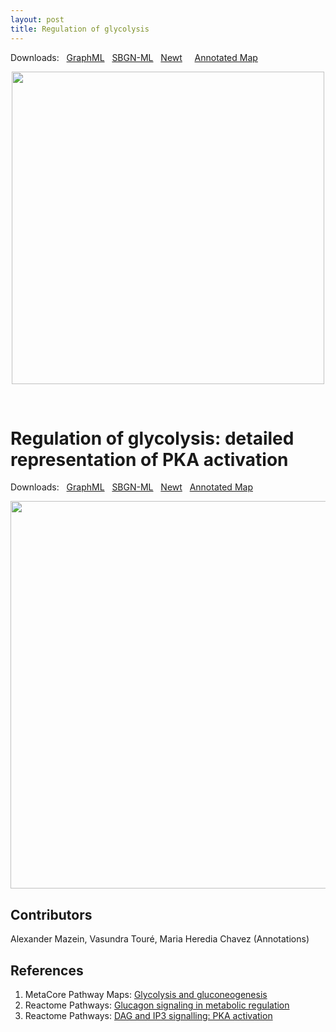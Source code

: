 ```yaml
---
layout: post
title: Regulation of glycolysis
---
```


Downloads: &nbsp; 
[GraphML](../downloads/F001-glycolysis-alt.graphml) &nbsp;
[SBGN-ML](../downloads/F001-glycolysis-alt-SBGNv02.sbgn) &nbsp;
[Newt](http://web.newteditor.org/?URL=https://metabolismregulation.github.io/downloads/F001-glycolysis-alt.sbgn) &nbsp; &nbsp; 
[Annotated Map](https://metabolismregulation.org/images/F001-glycolysis-alt.html)
<p align="middle"><a href="/downloads/F001-glycolysis-alt.svg"><img id="image" src="/downloads/F001-glycolysis-alt.png" width="500"/></a></p>

<br />

# Regulation of glycolysis: detailed representation of PKA activation  

Downloads: &nbsp; 
[GraphML](../downloads/F001-glycolysis.graphml) &nbsp;
[SBGN-ML](../downloads/F001-glycolysis-SBGNv02.sbgn) &nbsp;
[Newt](http://web.newteditor.org/?URL=https://metabolismregulation.github.io/downloads/F001-glycolysis.sbgn) &nbsp;
[Annotated Map](https://metabolismregulation.org/images/F001-glycolysis.html)
<!--[yEd Live](https://www.yworks.com/yed-live/#file=https://metabolismregulation.github.io/downloads/F001-glycolysis.graphml
) &nbsp;
<a href="/glycolysis/"><img id="logo" src="/images/figure01v04.png" style="width:90%;"/></a>-->
<p align="middle"><a href="/downloads/F001-glycolysis.svg"><img id="image" src="/downloads/F001-glycolysis.png" width="620"/></a></p>

## Contributors

Alexander Mazein, Vasundra Touré, Maria Heredia Chavez (Annotations)

## References

1. MetaCore Pathway Maps: [Glycolysis and gluconeogenesis](http://pathwaymaps.com/maps/930/)
1. Reactome Pathways: [Glucagon signaling in metabolic regulation](https://reactome.org/PathwayBrowser/#/R-HSA-163685&SEL=R-HSA-163359&PATH=R-HSA-1430728)
1. Reactome Pathways: [DAG and IP3 signalling: PKA activation](https://reactome.org/PathwayBrowser/#/R-HSA-1489509)
